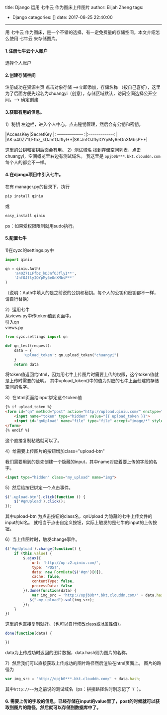 title: Django 运用 七牛云 作为图床上传图片
author: Elijah Zheng
tags:
  - Django
categories: []
date: 2017-08-25 22:40:00
---
用 七牛云 作为图床，是一个不错的选择，有一定免费量的存储空间。本文介绍怎么使用 七牛云 来存储图片。

<!-- more -->

#### 1.注册七牛云个人账户

选择个人账户

#### 2.创建存储空间

注册成功在资源主页 点击对象存储 -->立即添加，存储名称 （按自己喜好），这里为了后面方便先起名为chuangyi（创意），存储区域默认，访问空间选择公开空间。--> 确定创建

#### 3.获取有用的信息。
1）秘钥
左边栏，进入个人中心，点击秘钥管理，然后会有公钥和密钥。	

|AccessKey|SecretKey
|: ------------- :|:-------------:|
|AK:a40Z71LFfbz_kDJnfOJflyI**|SK:JnfOJflyIOYpMy6eOnXMbsP**|

这里的公钥和密钥后面会有用。
2）测试域名
  找到存储空间列表，点击chuangyi，空间概览里右边有测试域名。
  我这里是 ``opjb0b***.bkt.clouddn.com`` 每个人的都会不一样。

#### 4.在django项目中引入七牛。
在有 manager.py的目录下，执行
```bash
pip install qiniu
```
或
```bash
easy_install qiniu
```
ps：如果受权限限制就用sudo执行。


#### 5.配置七牛
1)在cyzc的settings.py中

```python
import qiniu

qn = qiniu.Auth(
    'a40Z71LFfbz_kDJnfOJflyI**',
    'JnfOJflyIOYpMy6eOnXMbsP**'
)
```

（说明：Auth中填入的是之前说的公钥和秘钥。每个人的公钥和密钥都不一样，请自行替换）

2）运用七牛	
从views.py中传token值到页面中。	
引入qn	
views.py

```python
from cyzc.settings import qn

def qn_test(request):
	data = {
        'upload_token': qn.upload_token("chuangyi")
    }
    return data
```

将token值返回给html，因为用七牛上传图片时需要上传的权限，这个token值就是上传时需要的证明。
其中upload_token()中的值为对应的七牛上面创建的存储空间的名字。


3）在html页面给input绑定这个token值

``` html
{% if upload_token %}
<form id="qn" method="post" action="http://upload.qiniu.com/" enctype="multipart/form-data">
    <input name="token" type="hidden" value="{{ upload_token }}">
    <input id="qnUpload" name="file" type="file" accept="image/*" style="display: none">
</form>
{% endif %}
```
这个直接复制粘贴就可以了。

4）给需要上传图片的按钮增加class="upload-btn"

我们需要用到的是先创建一个隐藏的input，其中name对应着要上传的字段的名字。

```html
<input type="hidden" class="my_upload" name="img">
```

5）然后给按钮绑定一个点击事件。

``` js
$('.upload-btn').click(function () {
    $('#qnUpload').click();
});
```

其中upload-btn 为点击按钮的class名，qnUpload 为隐藏的七牛上传文件的input的Id名。
就相当于点击自定义按钮，实际上触发的是七牛的input的上传按钮。

6）当上传图片时，触发change事件。

``` js
$('#qnUpload').change(function() {
    if (this.value) {
        $.ajax({
            url: 'http://up-z2.qiniu.com/',
            type: 'POST',
            data: new FormData($('#qn')[0]),
            cache: false,
            contentType: false,
            processData: false
        }).done(function(data) {
            var img_src = 'http://opjb0b**.bkt.clouddn.com/' + data.hash;
           $(".my_upload").val(img_src); 
        });
    }
})
```
这里的也直接复制就好。（也可以自行修改class或id属性值）。
``` js
done(function(data) {

})
```
data为上传成功时返回的图片数据，data.hash则为图片的名称。

7）然后我们可以直接获取上传成功的图片路径然后渲染在html页面上。
图片的路径为
``` js
var img_src = 'http://opjb0***.bkt.clouddn.com/' + data.hash;
```
其中``http://~~``为之前说的测试域名（ps：拼接路径名时别忘记了 '/' ）。


#### 6. 需要上传的字段的信息，已经存储在input的value里了，post的时候就可以获取到图片的路径，然后就可以存储到数据库中了。